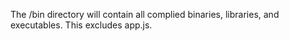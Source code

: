 The /bin directory will contain all complied binaries, libraries, and executables. This excludes app.js.
